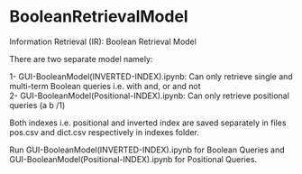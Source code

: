 # BooleanRetrievalModel
Information Retrieval (IR): Boolean Retrieval Model

There are two separate model namely:

1- GUI-BooleanModel(INVERTED-INDEX).ipynb:   Can only retrieve single and multi-term Boolean queries i.e. with and, or and not  
2- GUI-BooleanModel(Positional-INDEX).ipynb: Can only retrieve positional queries (a b /1)

Both indexes i.e. positional and inverted index are saved separately in files pos.csv and dict.csv respectively in indexes folder. 

Run GUI-BooleanModel(INVERTED-INDEX).ipynb for Boolean Queries and GUI-BooleanModel(Positional-INDEX).ipynb for Positional Queries.

